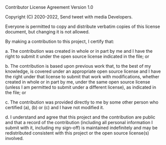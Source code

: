 Contributor License Agreement Version 1.0

Copyright (C) 2020-2022, Send tweet with media Developers.

Everyone is permitted to copy and distribute verbatim copies of this license document, but changing it is not allowed.

By making a contribution to this project, I certify that:

a. The contribution was created in whole or in part by me and I have the right to submit it under the open source license indicated in the file; or

b. The contribution is based upon previous work that, to the best of my knowledge, is covered under an appropriate open source license and I have the right under that license to submit that work with modifications, whether created in whole or in part by me, under the same open source license (unless I am permitted to submit under a different license), as indicated in the file; or

c. The contribution was provided directly to me by some other person who certified (a), (b) or (c) and I have not modified it.

d. I understand and agree that this project and the contribution are public and that a record of the contribution (including all personal information I submit with it, including my sign-off) is maintained indefinitely and may be redistributed consistent with this project or the open source license(s) involved.
